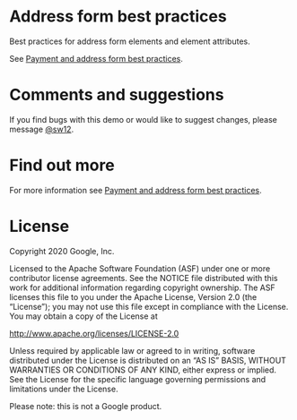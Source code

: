 # Address form best practices

Best practices for address form elements and element attributes.

See [Payment and address form best practices](https://web.dev/payment-and-address-form-best-practices).

# Comments and suggestions

If you find bugs with this demo or would like to suggest changes, please message [@sw12](https//twitter.com/@sw12).

# Find out more

For more information see [Payment and address form best practices](https://web.dev/payment-and-address-form-best-practices).

# License

Copyright 2020 Google, Inc.

Licensed to the Apache Software Foundation (ASF) under one or more contributor license agreements. See the NOTICE file distributed with this work for additional information regarding copyright ownership. The ASF licenses this file to you under the Apache License, Version 2.0 (the “License”); you may not use this file except in compliance with the License. You may obtain a copy of the License at

http://www.apache.org/licenses/LICENSE-2.0

Unless required by applicable law or agreed to in writing, software distributed under the License is distributed on an “AS IS” BASIS, WITHOUT WARRANTIES OR CONDITIONS OF ANY KIND, either express or implied. See the License for the specific language governing permissions and limitations under the License.

Please note: this is not a Google product.
